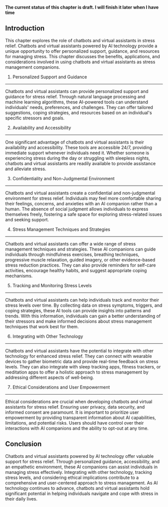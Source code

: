 **The current status of this chapter is draft. I will finish it later when I have time**

Introduction
------------

This chapter explores the role of chatbots and virtual assistants in stress relief. Chatbots and virtual assistants powered by AI technology provide a unique opportunity to offer personalized support, guidance, and resources for managing stress. This chapter discusses the benefits, applications, and considerations involved in using chatbots and virtual assistants as stress management companions.

1. Personalized Support and Guidance
------------------------------------

Chatbots and virtual assistants can provide personalized support and guidance for stress relief. Through natural language processing and machine learning algorithms, these AI-powered tools can understand individuals' needs, preferences, and challenges. They can offer tailored suggestions, coping strategies, and resources based on an individual's specific stressors and goals.

2. Availability and Accessibility
---------------------------------

One significant advantage of chatbots and virtual assistants is their availability and accessibility. These tools are accessible 24/7, providing immediate support whenever individuals need it. Whether someone is experiencing stress during the day or struggling with sleepless nights, chatbots and virtual assistants are readily available to provide assistance and alleviate stress.

3. Confidentiality and Non-Judgmental Environment
-------------------------------------------------

Chatbots and virtual assistants create a confidential and non-judgmental environment for stress relief. Individuals may feel more comfortable sharing their feelings, concerns, and anxieties with an AI companion rather than a human. The absence of social judgment allows individuals to express themselves freely, fostering a safe space for exploring stress-related issues and seeking support.

4. Stress Management Techniques and Strategies
----------------------------------------------

Chatbots and virtual assistants can offer a wide range of stress management techniques and strategies. These AI companions can guide individuals through mindfulness exercises, breathing techniques, progressive muscle relaxation, guided imagery, or other evidence-based stress reduction practices. They can also provide reminders for self-care activities, encourage healthy habits, and suggest appropriate coping mechanisms.

5. Tracking and Monitoring Stress Levels
----------------------------------------

Chatbots and virtual assistants can help individuals track and monitor their stress levels over time. By collecting data on stress symptoms, triggers, and coping strategies, these AI tools can provide insights into patterns and trends. With this information, individuals can gain a better understanding of their stressors and make informed decisions about stress management techniques that work best for them.

6. Integrating with Other Technology
------------------------------------

Chatbots and virtual assistants have the potential to integrate with other technology for enhanced stress relief. They can connect with wearable devices to gather biometric data and provide real-time feedback on stress levels. They can also integrate with sleep tracking apps, fitness trackers, or meditation apps to offer a holistic approach to stress management by addressing different aspects of well-being.

7. Ethical Considerations and User Empowerment
----------------------------------------------

Ethical considerations are crucial when developing chatbots and virtual assistants for stress relief. Ensuring user privacy, data security, and informed consent are paramount. It is important to prioritize user empowerment by providing transparent information about AI capabilities, limitations, and potential risks. Users should have control over their interactions with AI companions and the ability to opt-out at any time.

Conclusion
----------

Chatbots and virtual assistants powered by AI technology offer valuable support for stress relief. Through personalized guidance, accessibility, and an empathetic environment, these AI companions can assist individuals in managing stress effectively. Integrating with other technology, tracking stress levels, and considering ethical implications contribute to a comprehensive and user-centered approach to stress management. As AI technology continues to advance, chatbots and virtual assistants hold significant potential in helping individuals navigate and cope with stress in their daily lives.
